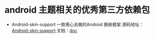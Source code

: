 # android 主题相关的优秀第三方依赖包

* Android-skin-support 一款用心去做的Android 换肤框架 源码地址：[Android-skin-support](https://github.com/ximsfei/Android-skin-support) 文档：[doc](https://github.com/ximsfei/Android-skin-support/blob/master/README.md)